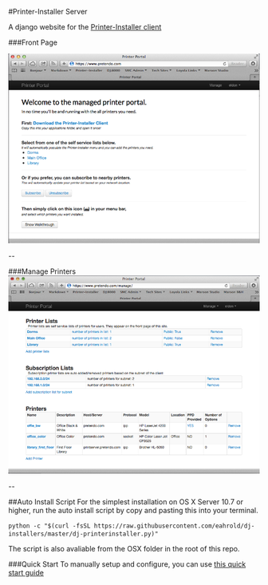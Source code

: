 #Printer-Installer Server

A django website for the [Printer-Installer client][pi_client]

###Front Page

![front][front]

--

###Manage Printers
![manage][manage]

--

##Auto Install Script
For the simplest installation on OS X Server 10.7 or higher, run the auto install script by copy and pasting this into your terminal.
```
python -c "$(curl -fsSL https://raw.githubusercontent.com/eahrold/dj-installers/master/dj-printerinstaller.py)"

```

The script is also avaliable from the OSX folder in the root of this repo.

###Quick Start
To manually setup and configure, you can use [this quick start guide][quick-start]

[add_list]:./docs/images/add_list.png
[add_printer]:./docs/images/add_printer.png
[front]:./docs/images/index.png
[manage]:./docs/images/manage.png
[quick-start]:./docs/quick_start.md
[pi_client]:https://github.com/eahrold/Printer-Installer